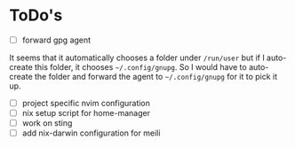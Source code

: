 # ToDo's

- [ ] forward gpg agent

It seems that it automatically chooses a folder under `/run/user` but if I auto-
create this folder, it chooses `~/.config/gnupg`. So I would have to auto-create
the folder and forward the agent to `~/.config/gnupg` for it to pick it up.

- [ ] project specific nvim configuration
- [ ] nix setup script for home-manager
- [ ] work on sting
- [ ] add nix-darwin configuration for meili
